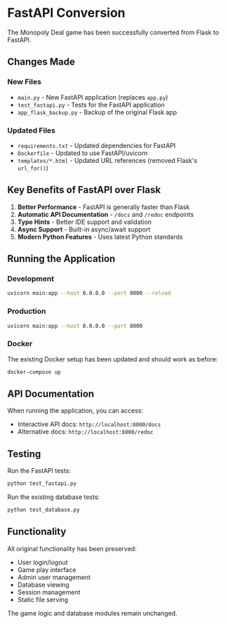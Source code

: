 # FastAPI Conversion

The Monopoly Deal game has been successfully converted from Flask to FastAPI.

## Changes Made

### New Files
- `main.py` - New FastAPI application (replaces `app.py`)
- `test_fastapi.py` - Tests for the FastAPI application
- `app_flask_backup.py` - Backup of the original Flask app

### Updated Files
- `requirements.txt` - Updated dependencies for FastAPI
- `Dockerfile` - Updated to use FastAPI/uvicorn
- `templates/*.html` - Updated URL references (removed Flask's `url_for()`)

## Key Benefits of FastAPI over Flask

1. **Better Performance** - FastAPI is generally faster than Flask
2. **Automatic API Documentation** - `/docs` and `/redoc` endpoints
3. **Type Hints** - Better IDE support and validation
4. **Async Support** - Built-in async/await support
5. **Modern Python Features** - Uses latest Python standards

## Running the Application

### Development
```bash
uvicorn main:app --host 0.0.0.0 --port 8000 --reload
```

### Production
```bash
uvicorn main:app --host 0.0.0.0 --port 8000
```

### Docker
The existing Docker setup has been updated and should work as before:
```bash
docker-compose up
```

## API Documentation

When running the application, you can access:
- Interactive API docs: `http://localhost:8000/docs`
- Alternative docs: `http://localhost:8000/redoc`

## Testing

Run the FastAPI tests:
```bash
python test_fastapi.py
```

Run the existing database tests:
```bash
python test_database.py
```

## Functionality

All original functionality has been preserved:
- User login/logout
- Game play interface
- Admin user management
- Database viewing
- Session management
- Static file serving

The game logic and database modules remain unchanged.